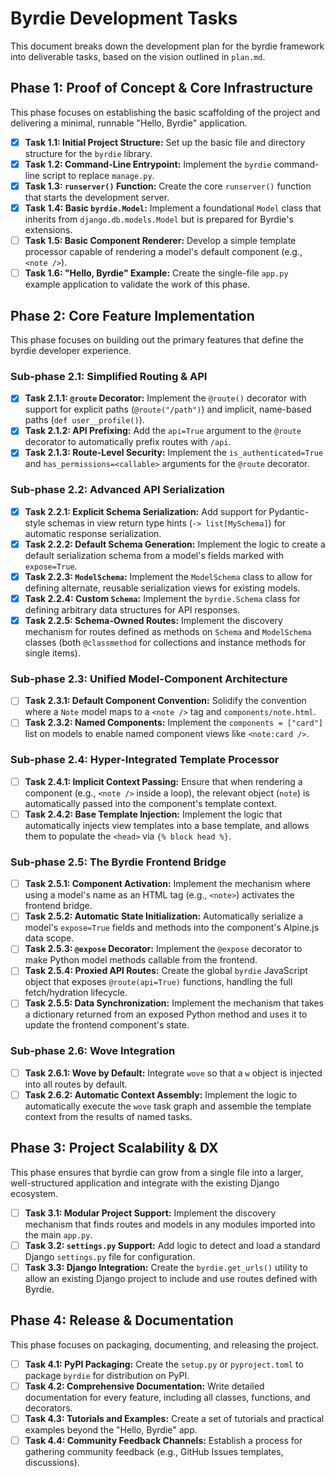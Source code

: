 # Byrdie Development Tasks

This document breaks down the development plan for the byrdie framework into deliverable tasks, based on the vision outlined in `plan.md`.

## Phase 1: Proof of Concept & Core Infrastructure

This phase focuses on establishing the basic scaffolding of the project and delivering a minimal, runnable "Hello, Byrdie" application.

-   [x] **Task 1.1: Initial Project Structure:** Set up the basic file and directory structure for the `byrdie` library.
-   [x] **Task 1.2: Command-Line Entrypoint:** Implement the `byrdie` command-line script to replace `manage.py`.
-   [x] **Task 1.3: `runserver()` Function:** Create the core `runserver()` function that starts the development server.
-   [x] **Task 1.4: Basic `byrdie.Model`:** Implement a foundational `Model` class that inherits from `django.db.models.Model` but is prepared for Byrdie's extensions.
-   [ ] **Task 1.5: Basic Component Renderer:** Develop a simple template processor capable of rendering a model's default component (e.g., `<note />`).
-   [ ] **Task 1.6: "Hello, Byrdie" Example:** Create the single-file `app.py` example application to validate the work of this phase.

## Phase 2: Core Feature Implementation

This phase focuses on building out the primary features that define the byrdie developer experience.

### Sub-phase 2.1: Simplified Routing & API
-   [x] **Task 2.1.1: `@route` Decorator:** Implement the `@route()` decorator with support for explicit paths (`@route("/path")`) and implicit, name-based paths (`def user__profile()`).
-   [x] **Task 2.1.2: API Prefixing:** Add the `api=True` argument to the `@route` decorator to automatically prefix routes with `/api`.
-   [x] **Task 2.1.3: Route-Level Security:** Implement the `is_authenticated=True` and `has_permissions=<callable>` arguments for the `@route` decorator.

### Sub-phase 2.2: Advanced API Serialization
-   [x] **Task 2.2.1: Explicit Schema Serialization:** Add support for Pydantic-style schemas in view return type hints (`-> list[MySchema]`) for automatic response serialization.
-   [x] **Task 2.2.2: Default Schema Generation:** Implement the logic to create a default serialization schema from a model's fields marked with `expose=True`.
-   [x] **Task 2.2.3: `ModelSchema`:** Implement the `ModelSchema` class to allow for defining alternate, reusable serialization views for existing models.
-   [x] **Task 2.2.4: Custom `Schema`:** Implement the `byrdie.Schema` class for defining arbitrary data structures for API responses.
-   [x] **Task 2.2.5: Schema-Owned Routes:** Implement the discovery mechanism for routes defined as methods on `Schema` and `ModelSchema` classes (both `@classmethod` for collections and instance methods for single items).

### Sub-phase 2.3: Unified Model-Component Architecture
-   [ ] **Task 2.3.1: Default Component Convention:** Solidify the convention where a `Note` model maps to a `<note />` tag and `components/note.html`.
-   [ ] **Task 2.3.2: Named Components:** Implement the `components = ["card"]` list on models to enable named component views like `<note:card />`.

### Sub-phase 2.4: Hyper-Integrated Template Processor
-   [ ] **Task 2.4.1: Implicit Context Passing:** Ensure that when rendering a component (e.g., `<note />` inside a loop), the relevant object (`note`) is automatically passed into the component's template context.
-   [ ] **Task 2.4.2: Base Template Injection:** Implement the logic that automatically injects view templates into a base template, and allows them to populate the `<head>` via `{% block head %}`.

### Sub-phase 2.5: The Byrdie Frontend Bridge
-   [ ] **Task 2.5.1: Component Activation:** Implement the mechanism where using a model's name as an HTML tag (e.g., `<note>`) activates the frontend bridge.
-   [ ] **Task 2.5.2: Automatic State Initialization:** Automatically serialize a model's `expose=True` fields and methods into the component's Alpine.js data scope.
-   [ ] **Task 2.5.3: `@expose` Decorator:** Implement the `@expose` decorator to make Python model methods callable from the frontend.
-   [ ] **Task 2.5.4: Proxied API Routes:** Create the global `byrdie` JavaScript object that exposes `@route(api=True)` functions, handling the full fetch/hydration lifecycle.
-   [ ] **Task 2.5.5: Data Synchronization:** Implement the mechanism that takes a dictionary returned from an exposed Python method and uses it to update the frontend component's state.

### Sub-phase 2.6: Wove Integration
-   [ ] **Task 2.6.1: Wove by Default:** Integrate `wove` so that a `w` object is injected into all routes by default.
-   [ ] **Task 2.6.2: Automatic Context Assembly:** Implement the logic to automatically execute the `wove` task graph and assemble the template context from the results of named tasks.

## Phase 3: Project Scalability & DX

This phase ensures that byrdie can grow from a single file into a larger, well-structured application and integrate with the existing Django ecosystem.

-   [ ] **Task 3.1: Modular Project Support:** Implement the discovery mechanism that finds routes and models in any modules imported into the main `app.py`.
-   [ ] **Task 3.2: `settings.py` Support:** Add logic to detect and load a standard Django `settings.py` file for configuration.
-   [ ] **Task 3.3: Django Integration:** Create the `byrdie.get_urls()` utility to allow an existing Django project to include and use routes defined with Byrdie.

## Phase 4: Release & Documentation

This phase focuses on packaging, documenting, and releasing the project.

-   [ ] **Task 4.1: PyPI Packaging:** Create the `setup.py` or `pyproject.toml` to package `byrdie` for distribution on PyPI.
-   [ ] **Task 4.2: Comprehensive Documentation:** Write detailed documentation for every feature, including all classes, functions, and decorators.
-   [ ] **Task 4.3: Tutorials and Examples:** Create a set of tutorials and practical examples beyond the "Hello, Byrdie" app.
-   [ ] **Task 4.4: Community Feedback Channels:** Establish a process for gathering community feedback (e.g., GitHub Issues templates, discussions).
